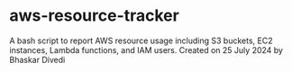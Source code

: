 # aws-resource-tracker
A bash script to report AWS resource usage including S3 buckets, EC2 instances, Lambda functions, and IAM users. Created on 25 July 2024 by Bhaskar Divedi 